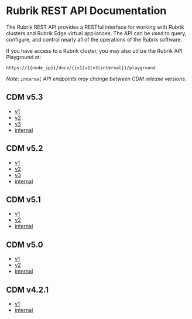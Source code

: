 # Rubrik REST API Documentation

The Rubrik REST API provides a RESTful interface for working with Rubrik clusters and Rubrik Edge virtual appliances. The API can be used to query, configure, and control nearly all of the operations of the Rubrik software.

If you have access to a Rubrik cluster, you may also utilize the Rubrik API Playground at:

`https://{{node_ip}}/docs/{{v1|v2|v3|internal}}/playground`

_Note: `internal` API endpoints may change between CDM release versions._

## CDM v5.3

* [v1](https://rubrikinc.github.io/api-doc-v1-5.3/)
* [v2](https://rubrikinc.github.io/api-doc-v2-5.3/)
* [v3](https://rubrikinc.github.io/api-doc-v3-5.3/)
* [internal](https://rubrikinc.github.io/api-doc-internal-5.3/)

## CDM v5.2

* [v1](https://rubrikinc.github.io/api-doc-v1-5.2/)
* [v2](https://rubrikinc.github.io/api-doc-v2-5.2/)
* [v3](https://rubrikinc.github.io/api-doc-v3-5.2/)
* [internal](https://rubrikinc.github.io/api-doc-internal-5.2/)

## CDM v5.1

* [v1](https://rubrikinc.github.io/api-doc-v1-5.1/)
* [v2](https://rubrikinc.github.io/api-doc-v2-5.1/)
* [internal](https://rubrikinc.github.io/api-doc-internal-5.1/)

## CDM v5.0

* [v1](https://rubrikinc.github.io/api-doc-v1-5.0/)
* [v2](https://rubrikinc.github.io/api-doc-v2-5.0/)
* [internal](https://rubrikinc.github.io/api-doc-internal-5.0/)


## CDM v4.2.1

* [v1](https://rubrikinc.github.io/api-doc-v1/)
* [internal](https://rubrikinc.github.io/api-doc-internal/)
